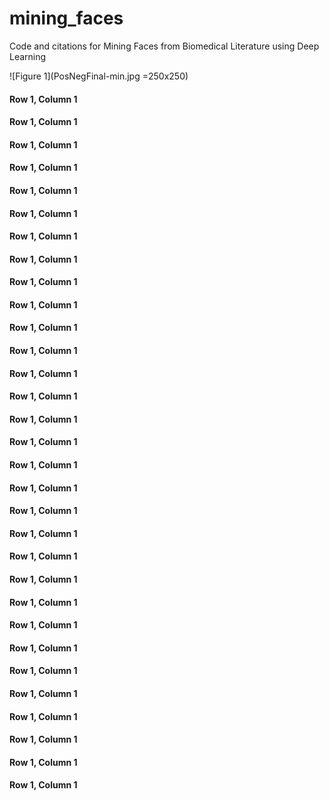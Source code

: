 # mining_faces
Code and citations for Mining Faces from Biomedical Literature using Deep Learning


![Figure 1](PosNegFinal-min.jpg =250x250)

#### Row 1, Column 1
#### Row 1, Column 1
#### Row 1, Column 1
#### Row 1, Column 1
#### Row 1, Column 1
#### Row 1, Column 1
#### Row 1, Column 1
#### Row 1, Column 1
#### Row 1, Column 1
#### Row 1, Column 1
#### Row 1, Column 1
#### Row 1, Column 1
#### Row 1, Column 1
#### Row 1, Column 1
#### Row 1, Column 1
#### Row 1, Column 1
#### Row 1, Column 1
#### Row 1, Column 1
#### Row 1, Column 1
#### Row 1, Column 1
#### Row 1, Column 1
#### Row 1, Column 1
#### Row 1, Column 1
#### Row 1, Column 1
#### Row 1, Column 1
#### Row 1, Column 1
#### Row 1, Column 1
#### Row 1, Column 1
#### Row 1, Column 1
#### Row 1, Column 1
#### Row 1, Column 1